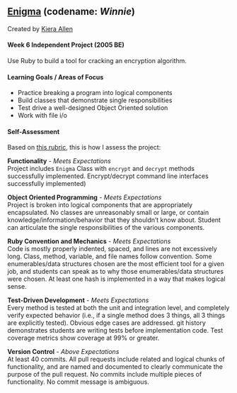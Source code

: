 ## [Enigma](https://backend.turing.io/module1/projects/enigma/index) (codename: _Winnie_)<br/>
Created by [Kiera Allen](https://github.com/KieraAllen)

#### Week 6 Independent Project (2005 BE)
Use Ruby to build a tool for cracking an encryption algorithm.

#### Learning Goals / Areas of Focus
- Practice breaking a program into logical components
- Build classes that demonstrate single responsibilities
- Test drive a well-designed Object Oriented solution
- Work with file i/o

#### Self-Assessment
Based on [this rubric](https://backend.turing.io/module1/projects/enigma/rubric), this is how I assess the project:

**Functionality** - *Meets Expectations*  
Project includes `Enigma` Class with `encrypt` and `decrypt` methods successfully implemented. Encrypt/decrypt command line interfaces successfully implemented)  

**Object Oriented Programming** - *Meets Expectations*  
Project is broken into logical components that are appropriately encapsulated. No classes are unreasonably small or large, or contain knowledge/information/behavior that they shouldn’t know about. Student can articulate the single responsibilities of the various components.

**Ruby Convention and Mechanics** - *Meets Expectations*  
Code is mostly properly indented, spaced, and lines are not excessively long. Class, method, variable, and file names follow convention. Some enumerables/data structures chosen are the most efficient tool for a given job, and students can speak as to why those enumerables/data structures were chosen. At least one hash is implemented in a way that makes logical sense.

**Test-Driven Development** - *Meets Expectations*  
Every method is tested at both the unit and integration level, and completely verify expected behavior (i.e., if a single method does 3 things, all 3 things are explicitly tested). Obvious edge cases are addressed. git history demonstrates students are writing tests before implementation code. Test coverage metrics show coverage at 99% or greater.  

**Version Control** - *Above Expectations*  
At least 40 commits. All pull requests include related and logical chunks of functionality, and are named and documented to clearly communicate the purpose of the pull request. No commits include multiple pieces of functionality. No commit message is ambiguous.
